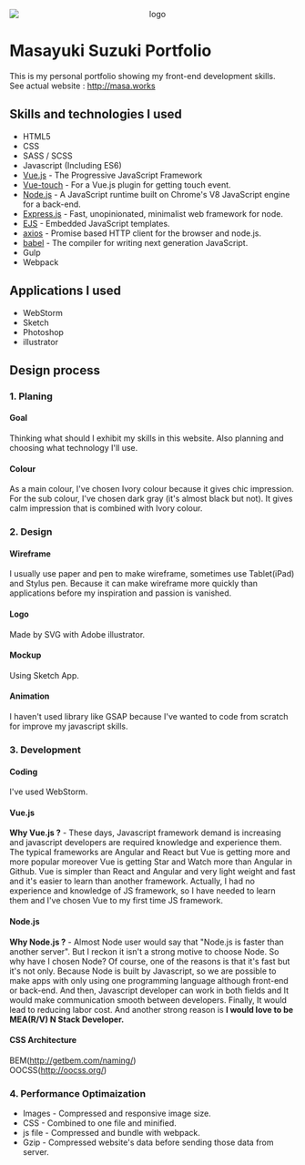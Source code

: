 <p align="center">
  <img src="http://masa.works/dist/img/mainLogo.svg" alt="logo" style="display:block; margin: auto;">
</p>

# Masayuki Suzuki Portfolio
This is my personal portfolio showing my front-end development skills.   
See actual website : <http://masa.works>

## Skills and technologies I used
* HTML5
* CSS
* SASS / SCSS
* Javascript (Including ES6)
* [Vue.js](https://github.com/vuejs/vue) - The Progressive JavaScript Framework
* [Vue-touch](https://github.com/vuejs/vue-touch) - For a Vue.js plugin for getting touch event.
* [Node.js](https://github.com/nodejs/node) - A JavaScript runtime built on Chrome's V8 JavaScript engine for a back-end.
* [Express.js](https://github.com/expressjs/express) - Fast, unopinionated, minimalist web framework for node.
* [EJS](https://github.com/mde/ejs) - Embedded JavaScript templates.
* [axios](https://github.com/mzabriskie/axios) - Promise based HTTP client for the browser and node.js.
* [babel](https://github.com/babel/babel) - The compiler for writing next generation JavaScript.
* Gulp
* Webpack

## Applications I used
* WebStorm
* Sketch
* Photoshop
* illustrator

## Design process
### 1. Planing
#### Goal
Thinking what should I exhibit my skills in this website. Also planning and choosing what technology I'll use.
#### Colour
As a main colour, I've  chosen Ivory colour because it gives chic impression. For the sub colour, I've chosen dark gray (it's almost black but not). It gives calm impression that is combined with Ivory colour.

### 2. Design
#### Wireframe
I usually use paper and pen to make wireframe, sometimes use Tablet(iPad) and Stylus pen. Because it can make wireframe more quickly than applications before my inspiration and passion is vanished.
#### Logo
Made by SVG with Adobe illustrator.
#### Mockup
Using Sketch App.
#### Animation
I haven't used library like GSAP because I've wanted to code from scratch for improve my javascript skills.
  
### 3. Development
#### Coding
I've used WebStorm.
#### Vue.js
**Why Vue.js ?** - These days, Javascript framework demand is increasing and javascript developers are required knowledge and experience them. 
The typical frameworks are Angular and React but Vue is getting more and more popular moreover Vue is getting Star and Watch more than Angular in Github. Vue is simpler than React and Angular and very light weight and fast and it's easier to learn than another framework. Actually, I had no experience and knowledge of JS framework, so I have needed to learn them and I've chosen Vue to my first time JS framework. 
#### Node.js
**Why Node.js ?** - Almost Node user would say that "Node.js is faster than another server". But I reckon it isn't a strong motive to choose Node. So why have I chosen Node? Of course, one of the reasons is that it's fast but it's not only. Because Node is built by Javascript, so we are possible to make apps with only using one programming language although front-end or back-end. And then, Javascript developer can work in both fields and It would make communication smooth between developers. Finally, It would lead to reducing labor cost. And another strong reason is **I would love to be MEA(R/V) N Stack Developer.**
#### CSS Architecture
BEM(<http://getbem.com/naming/>)  
OOCSS(<http://oocss.org/>)
  
### 4. Performance Optimaization
* Images - Compressed and responsive image size.
* CSS - Combined to one file and minified.
* js file - Compressed and bundle with webpack.
* Gzip - Compressed website's data before sending those data from server.
